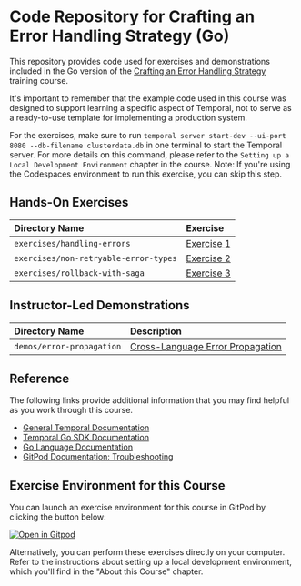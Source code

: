# Code Repository for Crafting an Error Handling Strategy (Go)

This repository provides code used for exercises and demonstrations
included in the Go version of the
[Crafting an Error Handling Strategy](https://learn.temporal.io/courses/errstrat/)
training course.

It's important to remember that the example code used in this course was designed to support learning a specific aspect of Temporal, not to serve as a ready-to-use template for implementing a production system.

For the exercises, make sure to run `temporal server start-dev --ui-port 8080 --db-filename clusterdata.db` in one terminal to start the Temporal server. For more details on this command, please refer to the `Setting up a Local Development Environment` chapter in the course. Note: If you're using the Codespaces environment to run this exercise, you can skip this step.

## Hands-On Exercises

| Directory Name                        | Exercise                                                    |
| :------------------------------------ | :---------------------------------------------------------- |
| `exercises/handling-errors`           | [Exercise 1](exercises/handling-errors/README.md)           |
| `exercises/non-retryable-error-types` | [Exercise 2](exercises/non-retryable-error-types/README.md) |
| `exercises/rollback-with-saga`        | [Exercise 3](exercises/rollback-with-saga/README.md)        |

## Instructor-Led Demonstrations

| Directory Name            | Description                                                           |
| :------------------------ | :-------------------------------------------------------------------- |
| `demos/error-propagation` | [Cross-Language Error Propagation](demos/error-propagation/README.md) |

## Reference

The following links provide additional information that you may find helpful as you work through this course.

* [General Temporal Documentation](https://docs.temporal.io/)
* [Temporal Go SDK Documentation](https://pkg.go.dev/go.temporal.io/sdk)
* [Go Language Documentation](https://go.dev/doc/)
* [GitPod Documentation: Troubleshooting](https://www.gitpod.io/docs/troubleshooting)

## Exercise Environment for this Course

You can launch an exercise environment for this course in GitPod by
clicking the button below:

[![Open in Gitpod](https://gitpod.io/button/open-in-gitpod.svg)](https://gitpod.io/#https://github.com/temporalio/edu-errors-go-code)

Alternatively, you can perform these exercises directly on your computer. Refer to the instructions about setting up a local development environment, which you'll find in the "About this Course" chapter.
